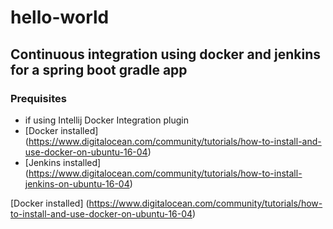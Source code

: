 # hello-world

## Continuous integration using docker and jenkins for a spring boot gradle app

### Prequisites
* if using Intellij Docker Integration plugin
* [Docker installed] (https://www.digitalocean.com/community/tutorials/how-to-install-and-use-docker-on-ubuntu-16-04)
* [Jenkins installed] (https://www.digitalocean.com/community/tutorials/how-to-install-jenkins-on-ubuntu-16-04)

[Docker installed] (https://www.digitalocean.com/community/tutorials/how-to-install-and-use-docker-on-ubuntu-16-04)
